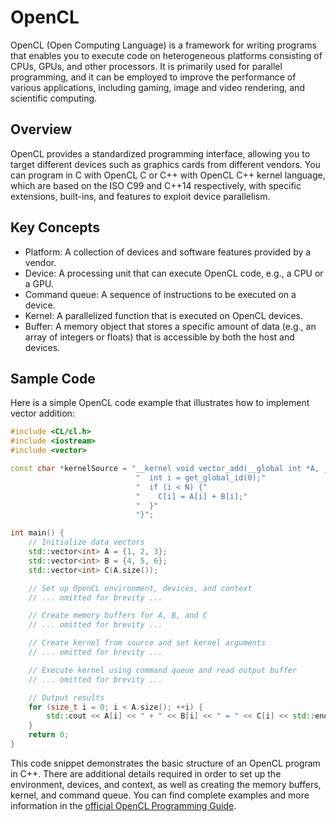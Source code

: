 # OpenCL

OpenCL (Open Computing Language) is a framework for writing programs that enables you to execute code on heterogeneous platforms consisting of CPUs, GPUs, and other processors. It is primarily used for parallel programming, and it can be employed to improve the performance of various applications, including gaming, image and video rendering, and scientific computing.

## Overview

OpenCL provides a standardized programming interface, allowing you to target different devices such as graphics cards from different vendors. You can program in C with OpenCL C or C++ with OpenCL C++ kernel language, which are based on the ISO C99 and C++14 respectively, with specific extensions, built-ins, and features to exploit device parallelism.

## Key Concepts

- Platform: A collection of devices and software features provided by a vendor.
- Device: A processing unit that can execute OpenCL code, e.g., a CPU or a GPU.
- Command queue: A sequence of instructions to be executed on a device.
- Kernel: A parallelized function that is executed on OpenCL devices.
- Buffer: A memory object that stores a specific amount of data (e.g., an array of integers or floats) that is accessible by both the host and devices.

## Sample Code

Here is a simple OpenCL code example that illustrates how to implement vector addition:

```cpp
#include <CL/cl.h>
#include <iostream>
#include <vector>

const char *kernelSource = "__kernel void vector_add(__global int *A, __global int *B, __global int *C, const int N) {"
                            "  int i = get_global_id(0);"
                            "  if (i < N) {"
                            "    C[i] = A[i] + B[i];"
                            "  }"
                            "}";

int main() {
    // Initialize data vectors
    std::vector<int> A = {1, 2, 3};
    std::vector<int> B = {4, 5, 6};
    std::vector<int> C(A.size());

    // Set up OpenCL environment, devices, and context
    // ... omitted for brevity ...

    // Create memory buffers for A, B, and C
    // ... omitted for brevity ...

    // Create kernel from source and set kernel arguments
    // ... omitted for brevity ...

    // Execute kernel using command queue and read output buffer
    // ... omitted for brevity ...

    // Output results
    for (size_t i = 0; i < A.size(); ++i) {
        std::cout << A[i] << " + " << B[i] << " = " << C[i] << std::endl;
    }
    return 0;
}
```

This code snippet demonstrates the basic structure of an OpenCL program in C++. There are additional details required in order to set up the environment, devices, and context, as well as creating the memory buffers, kernel, and command queue. You can find complete examples and more information in the [official OpenCL Programming Guide](https://www.khronos.org/files/opencl22-reference-guide.pdf).